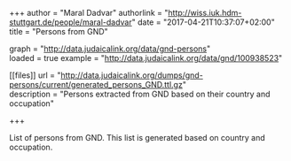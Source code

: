 +++
author = "Maral Dadvar"
authorlink = "http://wiss.iuk.hdm-stuttgart.de/people/maral-dadvar"
date = "2017-04-21T10:37:07+02:00"
title = "Persons from GND" 


graph = "http://data.judaicalink.org/data/gnd-persons"  
loaded = true
example = "<http://data.judaicalink.org/data/gnd/100938523>"


[[files]]
	url = "http://data.judaicalink.org/dumps/gnd-persons/current/generated_persons_GND.ttl.gz"  
	description = "Persons extracted from GND based on their country and occupation"
	
+++

List of persons from GND. This list is generated based on country and occupation.
<!--more-->

